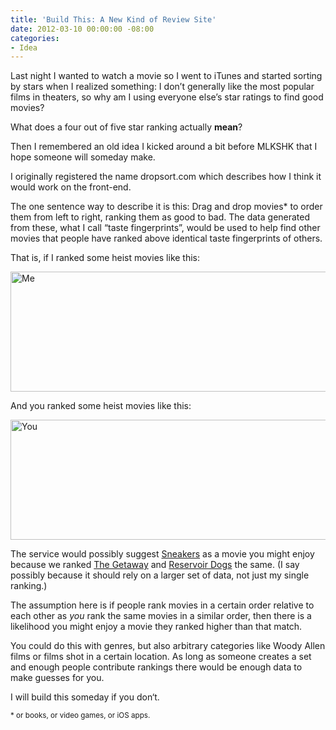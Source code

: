 ```yaml
---
title: 'Build This: A New Kind of Review Site'
date: 2012-03-10 00:00:00 -08:00
categories:
- Idea
---
```


<p>Last night I wanted to watch a movie so I went to iTunes and started sorting by stars when I realized something: I don’t generally like the most popular films in theaters, so why am I using everyone else’s star ratings to find good movies?</p>

<p>What does a four out of five star ranking actually <strong>mean</strong>?</p>

<p>Then I remembered an old idea I kicked around a bit before MLKSHK that I hope someone will someday make.</p>

<p>I originally registered the name dropsort.com which describes how I think it would work on the front-end.</p>

<p>The one sentence way to describe it is this: Drag and drop movies* to order them from left to right, ranking them as good to bad. The data generated from these, what I call “taste fingerprints”, would be used to help find other movies that people have ranked above identical taste fingerprints of others.</p>

<p>That is, if I ranked some heist movies like this:</p>

<p><img src="http://torrez.typepad.com/.a/6a00d8341bfc1653ef016763a34d16970b-pi" alt="Me" title="me.png" border="0" width="600" height="192" /></p>

<p>And you ranked some heist movies like this:</p>

<p><img src="http://torrez.typepad.com/.a/6a00d8341bfc1653ef016763a34d20970b-pi" alt="You" title="you.png" border="0" width="600" height="192" /></p>

<p>The service would possibly suggest <a href="http://www.amazon.com/gp/product/B00008OE4W/ref=as_li_ss_tl?ie=UTF8&amp;tag=andretorrez-20&amp;linkCode=as2&amp;camp=1789&amp;creative=390957&amp;creativeASIN=B00008OE4W">Sneakers</a> as a movie you might enjoy because we ranked <a href="http://www.amazon.com/gp/product/B0008ENHTY/ref=as_li_ss_tl?ie=UTF8&amp;tag=andretorrez-20&amp;linkCode=as2&amp;camp=1789&amp;creative=390957&amp;creativeASIN=B0008ENHTY">The Getaway</a> and <a href="http://www.amazon.com/gp/product/B000KX0ISG/ref=as_li_ss_tl?ie=UTF8&amp;tag=andretorrez-20&amp;linkCode=as2&amp;camp=1789&amp;creative=390957&amp;creativeASIN=B000KX0ISG">Reservoir Dogs</a> the same. (I say possibly because it should rely on a larger set of data, not just my single ranking.) </p>

<p>The assumption here is if people rank movies in a certain order relative to each other as <em>you</em> rank the same movies in a similar order, then there is a likelihood you might enjoy a movie they ranked higher than that match.</p>

<p>You could do this with genres, but also arbitrary categories like Woody Allen films or films shot in a certain location. As long as someone creates a set and enough people contribute rankings there would be enough data to make guesses for you.</p>

<p>I will build this someday if you don‘t.</p>

<p><small>* or books, or video games, or iOS apps.</small></p>
